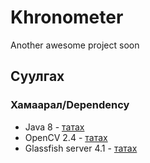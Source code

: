 # Khronometer
Another awesome project soon

## Суулгах
### Хамаарал/Dependency
* Java 8 - [татах](http://www.oracle.com/technetwork/java/javase/downloads/jdk8-downloads-2133151.html)
* OpenCV 2.4 - [татах](http://docs.opencv.org/2.4/doc/tutorials/introduction/desktop_java/java_dev_intro.html)
* Glassfish server 4.1 - [татах](https://glassfish.java.net/download.html)
